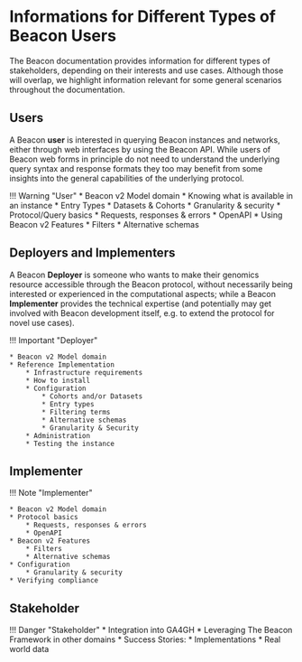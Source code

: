 # Informations for Different Types of Beacon Users

The Beacon documentation provides information for different types of stakeholders,
depending on their interests and use cases. Although those will overlap, we highlight
information relevant for some general scenarios throughout the documentation.

## Users

A Beacon **user** is interested in querying Beacon instances and networks, either through
web interfaces by using the Beacon API. While users of Beacon web forms in principle
do not need to understand the underlying query syntax and response formats they too may
benefit from some insights into the general capabilities of the underlying protocol.

!!! Warning "User"
    * Beacon v2 Model domain
    * Knowing what is available in an instance
        * Entry Types
        * Datasets & Cohorts
        * Granularity & security
    * Protocol/Query basics
        * Requests, responses & errors
        * OpenAPI
    * Using Beacon v2 Features
        * Filters
        * Alternative schemas


## Deployers and Implementers

A Beacon **Deployer** is someone who wants to make their genomics resource accessible
through the Beacon protocol, without necessarily being interested or experienced in the
computational aspects; while a Beacon **Implementer** provides the technical expertise (and
potentially may get involved with Beacon development itself, e.g. to extend the protocol
for novel use cases). 

!!! Important "Deployer"

    * Beacon v2 Model domain
    * Reference Implementation
        * Infrastructure requirements
        * How to install
        * Configuration
            * Cohorts and/or Datasets
            * Entry types
            * Filtering terms
            * Alternative schemas
            * Granularity & Security
        * Administration
        * Testing the instance


## Implementer

!!! Note "Implementer"

    * Beacon v2 Model domain
    * Protocol basics
        * Requests, responses & errors
        * OpenAPI
    * Beacon v2 Features
        * Filters
        * Alternative schemas
    * Configuration
        * Granularity & security
    * Verifying compliance


## Stakeholder

!!! Danger "Stakeholder"
    * Integration into GA4GH
    * Leveraging The Beacon Framework in other domains
    * Success Stories:
        * Implementations
        * Real world data
    
